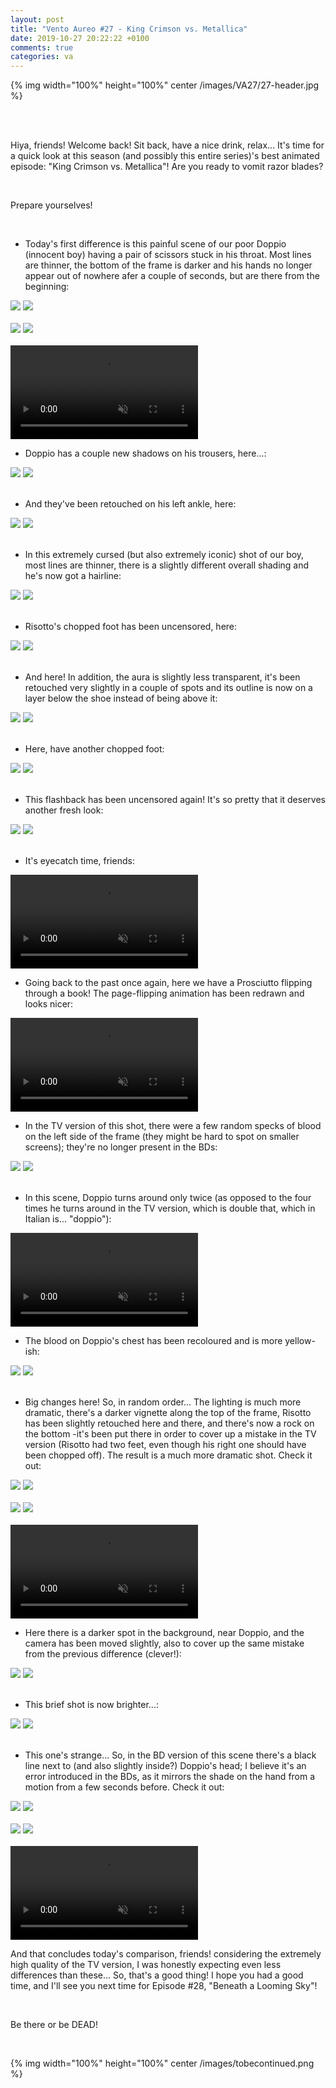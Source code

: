 ```yaml
---
layout: post
title: "Vento Aureo #27 - King Crimson vs. Metallica"
date: 2019-10-27 20:22:22 +0100
comments: true
categories: va
---
```


{% img width="100%" height="100%" center /images/VA27/27-header.jpg %}
<!-- more -->

<br>
<br>

Hiya, friends! Welcome back! Sit back, have a nice drink, relax... It's time for a quick look at this season (and possibly this entire series)'s best animated episode: "King Crimson vs. Metallica"! Are you ready to vomit razor blades?

<br>

Prepare yourselves!

<br>

- Today's first difference is this painful scene of our poor Doppio (innocent boy) having a pair of scissors stuck in his throat. Most lines are thinner, the bottom of the frame is darker and his hands no longer appear out of nowhere afer a couple of seconds, but are there from the beginning:

<div id="container1" class="twentytwenty-container">
 <img src="./../images/VA27/tv-07010.jpg" />
 <img src="./../images/VA27/bd-07010.jpg" />
</div>

<br>

<div id="container1" class="twentytwenty-container">
 <img src="./../images/VA27/tv-07120.jpg" />
 <img src="./../images/VA27/bd-07120.jpg" />
</div>

<br>

<video class='center' muted nocontrols autoplay playsinline loop preload='auto'>
  <source src="./../videos/VA27/01 - doppio scissors.webm" type='video/webm; codecs="vp8, vorbis"'>
  <source src="./../videos/VA27/01 - doppio scissors.mp4" type='video/mp4; codecs=avc1.42E01E,mp4a.40.2'>
</video>

- Doppio has a couple new shadows on his trousers, here...:

<div id="container1" class="twentytwenty-container">
 <img src="./../images/VA27/tv-08280.jpg" />
 <img src="./../images/VA27/bd-08280.jpg" />
</div>

<br>

- And they've been retouched on his left ankle, here:

<div id="container1" class="twentytwenty-container">
 <img src="./../images/VA27/tv-10320.jpg" />
 <img src="./../images/VA27/bd-10320.jpg" />
</div>

<br>

- In this extremely cursed (but also extremely iconic) shot of our boy, most lines are thinner, there is a slightly different overall shading and he's now got a hairline:

<div id="container1" class="twentytwenty-container">
 <img src="./../images/VA27/tv-10805.jpg" />
 <img src="./../images/VA27/bd-10805.jpg" />
</div>

<br>

- Risotto's chopped foot has been uncensored, here:

<div id="container1" class="twentytwenty-container">
 <img src="./../images/VA27/tv-15110.jpg" />
 <img src="./../images/VA27/bd-15110.jpg" />
</div>

<br>

- And here! In addition, the aura is slightly less transparent, it's been retouched very slightly in a couple of spots and its outline is now on a layer below the shoe instead of being above it:

<div id="container1" class="twentytwenty-container">
 <img src="./../images/VA27/tv-15207.jpg" />
 <img src="./../images/VA27/bd-15207.jpg" />
</div>

<br>

- Here, have another chopped foot:

<div id="container1" class="twentytwenty-container">
 <img src="./../images/VA27/tv-15610.jpg" />
 <img src="./../images/VA27/bd-15610.jpg" />
</div>

<br>

- This flashback has been uncensored again! It's so pretty that it deserves another fresh look:

<div id="container1" class="twentytwenty-container">
 <img src="./../images/VA27/tv-16830.jpg" />
 <img src="./../images/VA27/bd-16830.jpg" />
</div>

<br>

- It's eyecatch time, friends:

<video class='center' muted nocontrols autoplay playsinline loop preload='auto'>
  <source src="./../videos/VA27/02 - eyecatch.webm" type='video/webm; codecs="vp8, vorbis"'>
  <source src="./../videos/VA27/02 - eyecatch.mp4" type='video/mp4; codecs=avc1.42E01E,mp4a.40.2'>
</video>

- Going back to the past once again, here we have a Prosciutto flipping through a book! The page-flipping animation has been redrawn and looks nicer:

<video class='center' muted nocontrols autoplay playsinline loop preload='auto'>
  <source src="./../videos/VA27/03 - prosciutto book flip.webm" type='video/webm; codecs="vp8, vorbis"'>
  <source src="./../videos/VA27/03 - prosciutto book flip.mp4" type='video/mp4; codecs=avc1.42E01E,mp4a.40.2'>
</video>

- In the TV version of this shot, there were a few random specks of blood on the left side of the frame (they might be hard to spot on smaller screens); they're no longer present in the BDs:

<div id="container1" class="twentytwenty-container">
 <img src="./../images/VA27/tv-18876.jpg" />
 <img src="./../images/VA27/bd-18876.jpg" />
</div>

<br>

- In this scene, Doppio turns around only twice (as opposed to the four times he turns around in the TV version, which is double that, which in Italian is... "doppio"):

<video class='center' muted nocontrols autoplay playsinline loop preload='auto'>
  <source src="./../videos/VA27/04 - doppio turn.webm" type='video/webm; codecs="vp8, vorbis"'>
  <source src="./../videos/VA27/04 - doppio turn.mp4" type='video/mp4; codecs=avc1.42E01E,mp4a.40.2'>
</video>

- The blood on Doppio's chest has been recoloured and is more yellow-ish:

<div id="container1" class="twentytwenty-container">
 <img src="./../images/VA27/tv-22980.jpg" />
 <img src="./../images/VA27/bd-22980.jpg" />
</div>

<br>

- Big changes here! So, in random order... The lighting is much more dramatic, there's a darker vignette along the top of the frame, Risotto has been slightly retouched here and there, and there's now a rock on the bottom -it's been put there in order to cover up a mistake in the TV version (Risotto had two feet, even though his right one should have been chopped off). The result is a much more dramatic shot. Check it out:

<div id="container1" class="twentytwenty-container">
 <img src="./../images/VA27/tv-29165.jpg" />
 <img src="./../images/VA27/bd-29165.jpg" />
</div>

<br>

<div id="container1" class="twentytwenty-container">
 <img src="./../images/VA27/tv-29295.jpg" />
 <img src="./../images/VA27/bd-29295.jpg" />
</div>

<br>

<video class='center' muted nocontrols autoplay playsinline loop preload='auto'>
  <source src="./../videos/VA27/05 - risotto fall.webm" type='video/webm; codecs="vp8, vorbis"'>
  <source src="./../videos/VA27/05 - risotto fall.mp4" type='video/mp4; codecs=avc1.42E01E,mp4a.40.2'>
</video>

- Here there is a darker spot in the background, near Doppio, and the camera has been moved slightly, also to cover up the same mistake from the previous difference (clever!):

<div id="container1" class="twentytwenty-container">
 <img src="./../images/VA27/tv-29710.jpg" />
 <img src="./../images/VA27/bd-29710.jpg" />
</div>

<br>

- This brief shot is now brighter...:

<div id="container1" class="twentytwenty-container">
 <img src="./../images/VA27/tv-30790.jpg" />
 <img src="./../images/VA27/bd-30790.jpg" />
</div>

<br>

- This one's strange... So, in the BD version of this scene there's a black line next to (and also slightly inside?) Doppio's head; I believe it's an error introduced in the BDs, as it mirrors the shade on the hand from a motion from a few seconds before. Check it out:

<div id="container1" class="twentytwenty-container">
 <img src="./../images/VA27/tv-31087.jpg" />
 <img src="./../images/VA27/bd-31087.jpg" />
</div>

<br>

<div id="container1" class="twentytwenty-container">
 <img src="./../images/VA27/tv-31092.jpg" />
 <img src="./../images/VA27/bd-31092.jpg" />
</div>

<br>

<video class='center' muted nocontrols autoplay playsinline loop preload='auto'>
  <source src="./../videos/VA27/06 - doppio black spot.webm" type='video/webm; codecs="vp8, vorbis"'>
  <source src="./../videos/VA27/06 - doppio black spot.mp4" type='video/mp4; codecs=avc1.42E01E,mp4a.40.2'>
</video>

And that concludes today's comparison, friends! considering the extremely high quality of the TV version, I was honestly expecting even less differences than these... So, that's a good thing! I hope you had a good time, and I'll see you next time for Episode #28, "Beneath a Looming Sky"!

<br>

Be there or be DEAD!

<br>

{% img width="100%" height="100%" center /images/tobecontinued.png %}